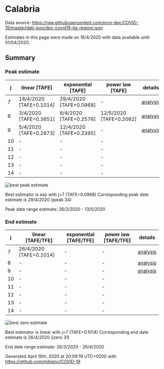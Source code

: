 # Calabria


Data source: https://raw.githubusercontent.com/pcm-dpc/COVID-19/master/dati-json/dpc-covid19-ita-regioni.json

Estimates in this page were made on 16/4/2020 with data available until 01/04/2020.


## Summary 

### Peak estimate 
|j|linear [TAFE]|exponential [TAFE]|power law [TAFE]|details|
|---|----|-----------|---------|-------|
|7|18/4/2020 [TAFE=0.1014]|29/4/2020 [TAFE=0.0968]|-|[analysis](COVID-19_calabria_j7_2020-04-01.md)|
|8|3/4/2020 [TAFE=0.3651]|8/4/2020 [TAFE=0.2576]|12/5/2020 [TAFE=0.2062]|[analysis](COVID-19_calabria_j8_2020-04-01.md)|
|9|5/4/2020 [TAFE=0.2873]|12/4/2020 [TAFE=0.2395]|-|[analysis](COVID-19_calabria_j9_2020-04-01.md)|
|10|-|-|-||
|11|-|-|-||
|12|-|-|-||
|13|-|-|-||
|14|-|-|-||

![best peak estimate](COVID-19_calabria_j7_2020-04-01.png)

Best estimator is exp with j=7 (TAFE=0.0968)
Corresponding peak date estimate is 29/4/2020 (ipeak 34)


Peak date range estimate: 26/3/2020 - 13/5/2020

### End estimate 
|j|linear [TAFE/TFE]|exponential [TAFE/TFE]|power law [TAFE/TFE]|details|
|---|----|-----------|---------|-------|
|7|26/4/2020 [TAFE=0.1014]|-|-|[analysis](COVID-19_calabria_j7_2020-04-01.md)|
|8|-|-|-|[analysis](COVID-19_calabria_j8_2020-04-01.md)|
|9|-|-|-|[analysis](COVID-19_calabria_j9_2020-04-01.md)|
|10|-|-|-||
|11|-|-|-||
|12|-|-|-||
|13|-|-|-||
|14|-|-|-||

![best zero estimate](COVID-19_calabria_j7_2020-04-01.png)

Best estimator is linear with j=7 (TAFE=0.1014)
Corresponding end date estimate is 26/4/2020 (izero 31)


End date range estimate: 26/3/2020 - 26/4/2020

Generated April 16th, 2020 at 20:09:19 UTC+0200 with https://github.com/robianc/COVID-19

